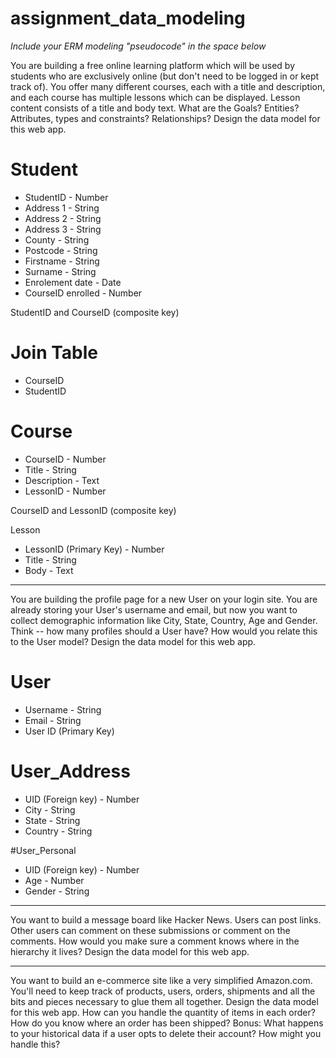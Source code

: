 # assignment_data_modeling

*Include your ERM modeling "pseudocode" in the space below*

You are building a free online learning platform which will be used by students who are exclusively online (but don't need to be logged in or kept track of). You offer many different courses, each with a title and description, and each course has multiple lessons which can be displayed. Lesson content consists of a title and body text. What are the Goals? Entities? Attributes, types and constraints? Relationships? Design the data model for this web app.

# Student
- StudentID - Number
- Address 1 - String
- Address 2 - String
- Address 3 - String
- County - String
- Postcode - String
- Firstname - String
- Surname - String
- Enrolement date - Date
- CourseID enrolled - Number

StudentID and CourseID (composite key)

# Join Table
- CourseID
- StudentID

# Course
- CourseID - Number
- Title - String
- Description - Text
- LessonID - Number

CourseID and LessonID (composite key)

Lesson
- LessonID (Primary Key) - Number 
- Title - String
- Body - Text

--------------------------------

You are building the profile page for a new User on your login site. You are already storing your User's username and email, but now you want to collect demographic information like City, State, Country, Age and Gender. Think -- how many profiles should a User have? How would you relate this to the User model? Design the data model for this web app.

# User
- Username - String
- Email - String
- User ID (Primary Key)

# User_Address
- UID (Foreign key) - Number
- City - String
- State - String
- Country - String

#User_Personal
- UID (Foreign key) - Number
- Age - Number
- Gender - String

-----------------------------------

You want to build a message board like Hacker News. Users can post links. Other users can comment on these submissions or comment on the comments. How would you make sure a comment knows where in the hierarchy it lives? Design the data model for this web app.



------------------------------------
You want to build an e-commerce site like a very simplified Amazon.com. You'll need to keep track of products, users, orders, shipments and all the bits and pieces necessary to glue them all together. Design the data model for this web app. How can you handle the quantity of items in each order? How do you know where an order has been shipped? Bonus: What happens to your historical data if a user opts to delete their account? How might you handle this?
